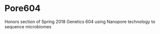 # Pore604
Honors section of Spring 2018 Genetics 604 using Nanopore technology to sequence microbiomes
